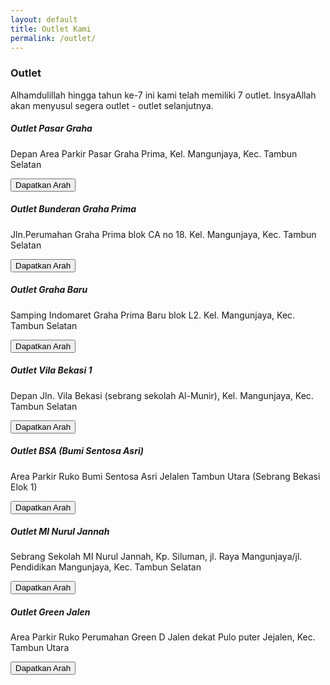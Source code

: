 ```yaml
---
layout: default
title: Outlet Kami
permalink: /outlet/
---
```


<div class="page-description">
  <h3>Outlet</h3>
  <p>
    Alhamdulillah hingga tahun ke-7 ini kami telah memiliki 7 outlet. InsyaAllah akan menyusul segera outlet - outlet selanjutnya.
  </p>
</div>

<div class="outlet-container">
  <div class="outlet-item">
    <h5>Outlet Pasar Graha</h5>
    <p>Depan Area Parkir Pasar Graha Prima, Kel. Mangunjaya, Kec. Tambun Selatan</p>
    <button class="button">Dapatkan Arah</button>
  </div>
  <div class="outlet-item">
    <h5>Outlet Bunderan Graha Prima</h5>
    <p>Jln.Perumahan Graha Prima blok CA no 18. Kel. Mangunjaya, Kec. Tambun Selatan</p>
    <button class="button">Dapatkan Arah</button>
  </div>
  <div class="outlet-item">
    <h5>Outlet Graha Baru</h5>
    <p>Samping Indomaret Graha Prima Baru blok L2. Kel. Mangunjaya, Kec. Tambun Selatan</p>
    <button class="button">Dapatkan Arah</button>
  </div>
  <div class="outlet-item">
    <h5>Outlet Vila Bekasi 1</h5>
    <p>Depan Jln. Vila Bekasi (sebrang sekolah Al-Munir), Kel. Mangunjaya, Kec. Tambun Selatan</p>
    <button class="button">Dapatkan Arah</button>
  </div>
  <div class="outlet-item">
    <h5>Outlet BSA (Bumi Sentosa Asri)</h5>
    <p>Area Parkir Ruko Bumi Sentosa Asri Jelalen Tambun Utara (Sebrang Bekasi Elok 1)</p>
    <button class="button">Dapatkan Arah</button>
  </div>
  <div class="outlet-item">
    <h5>Outlet MI Nurul Jannah</h5>
    <p>Sebrang Sekolah MI Nurul Jannah, Kp. Siluman, jl. Raya Mangunjaya/jl. Pendidikan Mangunjaya, Kec. Tambun Selatan</p>
    <button class="button">Dapatkan Arah</button>
  </div>
  <div class="outlet-item">
    <h5>Outlet Green Jalen</h5>
    <p>Area Parkir Ruko Perumahan Green D Jalen dekat Pulo puter Jejalen, Kec. Tambun Utara</p>
    <button class="button">Dapatkan Arah</button>
  </div>
</div>
